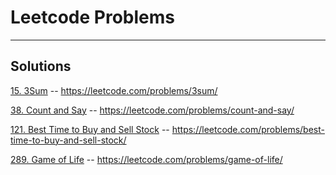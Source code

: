 # Leetcode Problems

---

## Solutions

[15. 3Sum](Algorithms_1_100/15_3Sum.js) -- <https://leetcode.com/problems/3sum/>

[38. Count and Say](Algorithms_1_100/38_count_and_say.js) -- <https://leetcode.com/problems/count-and-say/>

[121. Best Time to Buy and Sell Stock](Algorithms_101_200/121_best_time_to_buy_and_sell_stock.js) -- <https://leetcode.com/problems/best-time-to-buy-and-sell-stock/>

[289. Game of Life](Algorithms_201_300/289_game_of_life.js) -- https://leetcode.com/problems/game-of-life/
